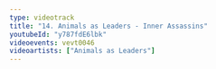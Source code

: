 ```yaml
---
type: videotrack
title: "14. Animals as Leaders - Inner Assassins"
youtubeId: "y787fdE6lbk"
videoevents: vevt0046
videoartists: ["Animals as Leaders"]
---
```

